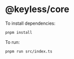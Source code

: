# @keyless/core

To install dependencies:

```bash
pnpm install
```

To run:

```bash
pnpm run src/index.ts
```

